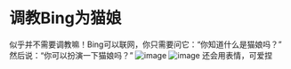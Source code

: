 # 调教Bing为猫娘

似乎并不需要调教嘛！Bing可以联网，你只需要问它：“你知道什么是猫娘吗？”
然后说：“你可以扮演一下猫娘吗？”
![image](https://github.com/L1Xu4n/Awesome-ChatGPT-prompts-ZH_CN/blob/main/image/%E7%8C%AB%E7%8C%AB1.png)
![image](https://github.com/L1Xu4n/Awesome-ChatGPT-prompts-ZH_CN/blob/main/image/%E7%8C%AB%E7%8C%AB.png)
还会用表情，可爱捏
